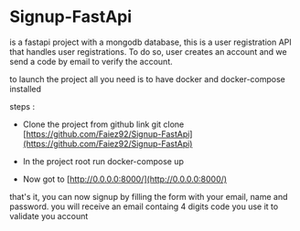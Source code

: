 # Signup-FastApi
 
 is a fastapi project with a mongodb database, this is a user registration API that handles user registrations. To do so, user creates an account and we send a code by email to verify the account.
 
 to launch the project all you need is to have docker and docker-compose installed
 
 steps :
    
- Clone the project from github link git clone [https://github.com/Faiez92/Signup-FastApi](https://github.com/Faiez92/Signup-FastApi)
    
- In the project root run docker-compose up
    
- Now got to [http://0.0.0.0:8000/](http://0.0.0.0:8000/)
    
that's it, you can now signup by filling the form with your email, name and password.
you will receive an email containg 4 digits code you use it to validate you account

 
